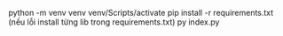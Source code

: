 python -m venv venv
venv/Scripts/activate
pip install -r requirements.txt (nếu lỗi install từng lib trong requirements.txt)
py index.py


